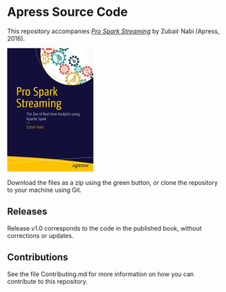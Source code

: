 # Apress Source Code

This repository accompanies [*Pro Spark Streaming*](http://www.apress.com/9781484214800) by Zubair Nabi (Apress, 2016).

![Cover image](9781484214800.jpg)

Download the files as a zip using the green button, or clone the repository to your machine using Git.

## Releases

Release v1.0 corresponds to the code in the published book, without corrections or updates.

## Contributions

See the file Contributing.md for more information on how you can contribute to this repository.
